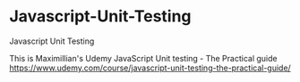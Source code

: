 # Javascript-Unit-Testing

Javascript Unit Testing

This is Maximillian's Udemy JavaScript Unit testing - The Practical guide
https://www.udemy.com/course/javascript-unit-testing-the-practical-guide/
